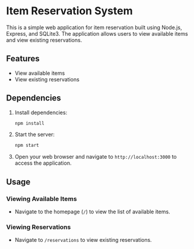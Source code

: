 # Item Reservation System

This is a simple web application for item reservation built using Node.js, Express, and SQLite3. The application allows users to view available items and view existing reservations.

## Features

- View available items
- View existing reservations

## Dependencies
1. Install dependencies:

    ```bash
    npm install
    ```

2. Start the server:

    ```bash
    npm start
    ```

3. Open your web browser and navigate to `http://localhost:3000` to access the application.

## Usage

### Viewing Available Items

- Navigate to the homepage (`/`) to view the list of available items.

### Viewing Reservations

- Navigate to `/reservations` to view existing reservations.
